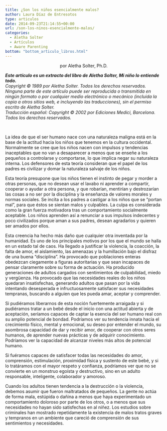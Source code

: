 ```yaml
---
title: ¿Son los niños esencialmente malos?
author: Laura Díaz de Entresotos
type: articulos
date: 2014-09-23T21:14:55+00:00
url: /son-los-ninos-esencialmente-malos/
categories:
  - Aletha Solter
  - Artículos
  - Aware Parenting
bottom: "bottom_articulo_libros.html"
---
```

<p style="text-align: center;">
  por Aletha Solter, Ph.D.
</p>

<address>
  <b>Este artículo es un extracto del libro de Aletha Solter, <i>Mi niño lo entiende todo</i>.</b>
</address>

<address>
  Copyright © 1989 por Aletha Solter. Todos los derechos reservados. Ninguna parte de este artículo puede ser reproducida o transmitida en ningún formato o por cualquier medio electrónico o mecánico (incluida la copia a otros sitios web, e incluyendo las traducciones), sin el permiso escrito de Aletha Solter.
</address>

<address>
  Traducción español: Copyright © 2002 por Ediciones Medici, Barcelona. Todos los derechos reservados.
</address>

&nbsp;

La idea de que el ser humano nace con una naturaleza maligna está en la base de la actitud hacia los niños que tenemos en la cultura occidental. Normalmente se cree que los niños nacen con impulsos y tendencias inaceptables que no van a desaparecer a menos que se enseñe a los pequeños a controlarse y comportarse, lo que implica negar su naturaleza interna. Los defensores de esta teoría consideran que el papel de los padres es civilizar y domar la naturaleza salvaje de los niños.

Esta teoría presupone que los niños tienen el instinto de pegar y morder a otras personas, que no desean usar el lavabo ni aprender a compartir, cooperar o ayudar a otra persona, y que robarían, mentirían y destrozarían las cosas a no ser por la disciplina y la enseñanza de valores morales y normas sociales. Se incita a los padres a castigar a los niños que se &#8220;portan mal&#8221;, para que éstos se sientan malos y culpables. La culpa es considerada como la gran fuerza motivadora tras un comportamiento socialmente aceptable. Los niños aprenden así a renunciar a sus impulsos indecentes y poco civilizados porque aman a sus padres, desean agradarlos y quieren ser amados por ellos.

Esta creencia ha hecho más daño que cualquier otra inventada por la humanidad. Es uno de los principales motivos por los que el mundo se halla en un estado tal de caos. Ha llegado a justificar la violencia, la coacción, la falta de amor, el aislamiento, las amenazas y la humillación bajo el disfraz de una buena &#8220;disciplina&#8221;. Ha provocado que poblaciones enteras obedezcan ciegamente a figuras autoritarias y que sean incapaces de pensar claramente sobre su forma de actuación. Ha producido generaciones de adultos cargados con sentimientos de culpabilidad, miedo y vergüenza. Ha provocado que las necesidades reales do los niños quedaran insatisfechas, generando adultos que pasan por la vida intentando desesperada e infructuosamente satisfacer sus necesidades tempranas, buscando a alguien que les pueda amar, aceptar y comprender.

Si pudiéramos liberarnos de esta noción fuertemente arraigada y si pudiéramos tratar a un bebé desde el inicio con una actitud abierta y de aceptación, seríamos capaces de captar la esencia del ser humano real con su amplio potencial de bondad. Podríamos ver su tendencia innata hacia el crecimiento físico, mental y emocional, su deseo por entender el mundo, su asombrosa capacidad de dar y recibir amor, de cooperar con otros seres humanos, de aprender nuevas prácticas y de adquirir conocimiento. Podríamos ver la capacidad de alcanzar niveles más altos de potencial humano.

Si fuéramos capaces de satisfacer todas las necesidades do amor, comprensión, estimulación, proximidad física y sustento de este bebé, y si lo tratáramos con el mayor respeto y confianza, podríamos ver que no se convierte en un monstruo egoísta y destructivo, sino en un adulto responsable, inteligente, colaborador y amoroso.

Cuando los adultos tienen tendencia a la destrucción o la violencia, debemos asumir que fueron maltratados de pequeños. La gente no actúa de forma mala, estúpida o dañina a menos que haya experimentado un comportamiento doloroso por parte de los otros, o a menos que sus necesidades no hayan sido satisfechas en al niñez. Los estudios sobre criminales han mostrado repetidamente la existencia de malos tratos graves y tempranos en un ambiente que careció de comprensión de sus sentimientos y necesidades.
